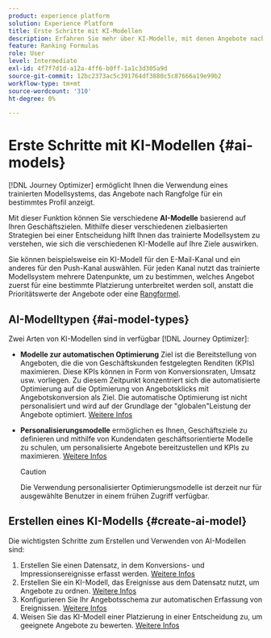 ```yaml
---
product: experience platform
solution: Experience Platform
title: Erste Schritte mit KI-Modellen
description: Erfahren Sie mehr über KI-Modelle, mit denen Angebote nach Rang geordnet werden können
feature: Ranking Formulas
role: User
level: Intermediate
exl-id: 4f7f7d1d-a12a-4ff6-b0ff-1a1c3d305a9d
source-git-commit: 12bc2373ac5c391764df3880c5c87666a19e99b2
workflow-type: tm+mt
source-wordcount: '310'
ht-degree: 0%

---
```


# Erste Schritte mit KI-Modellen {#ai-models}

[!DNL Journey Optimizer] ermöglicht Ihnen die Verwendung eines trainierten Modellsystems, das Angebote nach Rangfolge für ein bestimmtes Profil anzeigt.

Mit dieser Funktion können Sie verschiedene **AI-Modelle** basierend auf Ihren Geschäftszielen. Mithilfe dieser verschiedenen zielbasierten Strategien bei einer Entscheidung hilft Ihnen das trainierte Modellsystem zu verstehen, wie sich die verschiedenen KI-Modelle auf Ihre Ziele auswirken.

Sie können beispielsweise ein KI-Modell für den E-Mail-Kanal und ein anderes für den Push-Kanal auswählen. Für jeden Kanal nutzt das trainierte Modellsystem mehrere Datenpunkte, um zu bestimmen, welches Angebot zuerst für eine bestimmte Platzierung unterbreitet werden soll, anstatt die Prioritätswerte der Angebote oder eine [Rangformel](create-ranking-formulas.md).

## AI-Modelltypen {#ai-model-types}

Zwei Arten von KI-Modellen sind in verfügbar [!DNL Journey Optimizer]:

* **Modelle zur automatischen Optimierung** Ziel ist die Bereitstellung von Angeboten, die die von Geschäftskunden festgelegten Renditen (KPIs) maximieren. Diese KPIs können in Form von Konversionsraten, Umsatz usw. vorliegen. Zu diesem Zeitpunkt konzentriert sich die automatisierte Optimierung auf die Optimierung von Angebotsklicks mit Angebotskonversion als Ziel. Die automatische Optimierung ist nicht personalisiert und wird auf der Grundlage der &quot;globalen&quot;Leistung der Angebote optimiert. [Weitere Infos](auto-optimization-model.md)

* **Personalisierungsmodelle** ermöglichen es Ihnen, Geschäftsziele zu definieren und mithilfe von Kundendaten geschäftsorientierte Modelle zu schulen, um personalisierte Angebote bereitzustellen und KPIs zu maximieren. [Weitere Infos](personalized-optimization-model.md)

   >[!CAUTION]
   >
   >Die Verwendung personalisierter Optimierungsmodelle ist derzeit nur für ausgewählte Benutzer in einem frühen Zugriff verfügbar.

## Erstellen eines KI-Modells {#create-ai-model}

Die wichtigsten Schritte zum Erstellen und Verwenden von AI-Modellen sind:

1. Erstellen Sie einen Datensatz, in dem Konversions- und Impressionsereignisse erfasst werden. [Weitere Infos](create-dataset.md)
1. Erstellen Sie ein KI-Modell, das Ereignisse aus dem Datensatz nutzt, um Angebote zu ordnen. [Weitere Infos](create-ranking-strategies.md)
1. Konfigurieren Sie Ihr Angebotsschema zur automatischen Erfassung von Ereignissen. [Weitere Infos](schema-requirement.md)
1. Weisen Sie das KI-Modell einer Platzierung in einer Entscheidung zu, um geeignete Angebote zu bewerten. [Weitere Infos](../offer-activities/configure-offer-selection.md)

